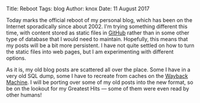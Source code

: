 Title:		Reboot
Tags:		blog
Author:		knox
Date:		11 August 2017

Today marks the official reboot of my personal blog, which has been on
the Internet sporadically since about 2002. I'm trying something
different this time, with content stored as static files in
[GitHub](https://github.com/knoxcarey/knoxcarey.com/tree/master/blog)
rather than in some other type of database that I would need to
maintain. Hopefully, this means that my posts will be a bit more
persistent. I have not quite settled on how to turn the static files
into web pages, but I am experimenting with different options.

As it is, my old blog posts are scattered all over the place. Some I
have in a very old SQL dump, some I have to recreate from caches on
the [Wayback Machine](https://web.archive.org/web/*/knoxcarey.com). I
will be porting over some of my old posts into the new format, so be
on the lookout for my Greatest Hits &mdash; some of them were even
read by other humans!
